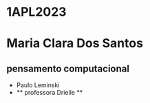 # 1APL2023
# Maria Clara Dos Santos
## pensamento computacional
- Paulo Leminski
- ** professora Drielle **
